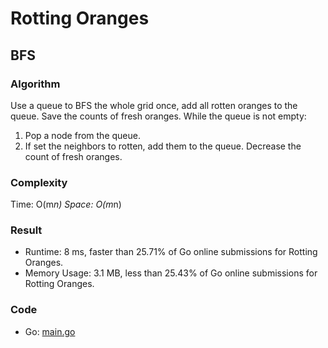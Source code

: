 # Rotting Oranges
## BFS
### Algorithm
Use a queue to BFS the whole grid once, add all rotten oranges to the queue.
Save the counts of fresh oranges.
While the queue is not empty:
1. Pop a node from the queue.
2. If set the neighbors to rotten, add them to the queue. Decrease the count of fresh oranges.
### Complexity
Time: O(m*n)
Space: O(m*n)
### Result
- Runtime: 8 ms, faster than 25.71% of Go online submissions for Rotting Oranges.
- Memory Usage: 3.1 MB, less than 25.43% of Go online submissions for Rotting Oranges.
### Code
- Go: [main.go](#maingo)